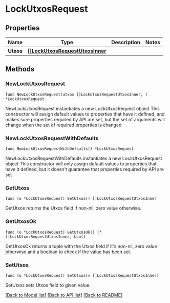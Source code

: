 # LockUtxosRequest

## Properties

Name | Type | Description | Notes
------------ | ------------- | ------------- | -------------
**Utxos** | [**[]LockUtxosRequestUtxosInner**](LockUtxosRequestUtxosInner.md) |  | 

## Methods

### NewLockUtxosRequest

`func NewLockUtxosRequest(utxos []LockUtxosRequestUtxosInner, ) *LockUtxosRequest`

NewLockUtxosRequest instantiates a new LockUtxosRequest object
This constructor will assign default values to properties that have it defined,
and makes sure properties required by API are set, but the set of arguments
will change when the set of required properties is changed

### NewLockUtxosRequestWithDefaults

`func NewLockUtxosRequestWithDefaults() *LockUtxosRequest`

NewLockUtxosRequestWithDefaults instantiates a new LockUtxosRequest object
This constructor will only assign default values to properties that have it defined,
but it doesn't guarantee that properties required by API are set

### GetUtxos

`func (o *LockUtxosRequest) GetUtxos() []LockUtxosRequestUtxosInner`

GetUtxos returns the Utxos field if non-nil, zero value otherwise.

### GetUtxosOk

`func (o *LockUtxosRequest) GetUtxosOk() (*[]LockUtxosRequestUtxosInner, bool)`

GetUtxosOk returns a tuple with the Utxos field if it's non-nil, zero value otherwise
and a boolean to check if the value has been set.

### SetUtxos

`func (o *LockUtxosRequest) SetUtxos(v []LockUtxosRequestUtxosInner)`

SetUtxos sets Utxos field to given value.



[[Back to Model list]](../README.md#documentation-for-models) [[Back to API list]](../README.md#documentation-for-api-endpoints) [[Back to README]](../README.md)


